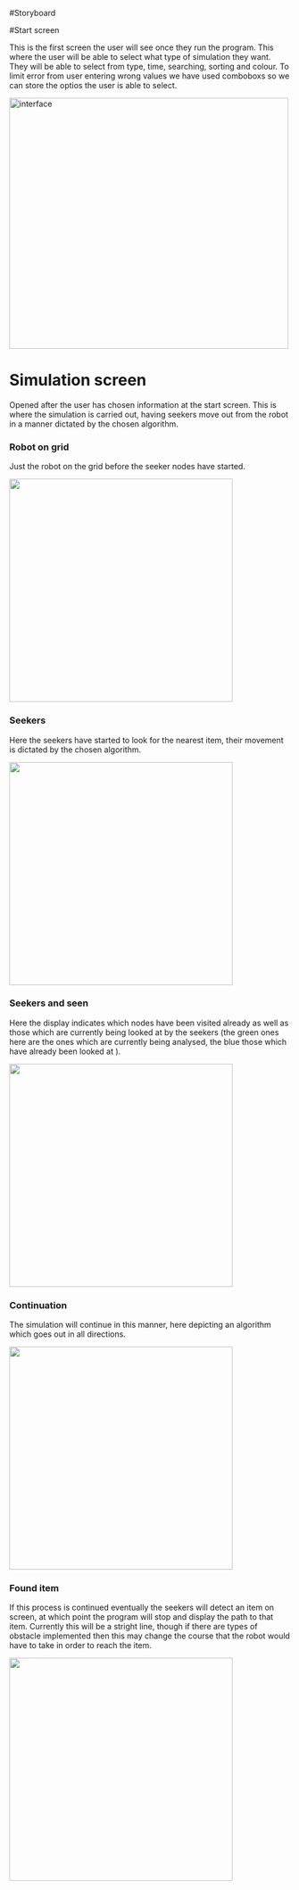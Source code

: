 

#Storyboard

#Start screen

This is the first screen the user will see once they run the program. This where the user will 
be able to select what type of simulation they want. They will be able to select from type, 
time, searching, sorting and colour. To limit error from user entering wrong values we have
used comboboxs so we can store the optios the user is able to select.


<img src="http://i.imgur.com/gxrXjxw.png" alt="interface" width="500" height="450">

# Simulation screen

Opened after the user has chosen information at the start screen. This is where
the simulation is carried out, having seekers move out from the robot in a
manner dictated by the chosen algorithm.

### Robot on grid

Just the robot on the grid before the seeker nodes have started.


<img src= "https://raw.githubusercontent.com/geo7/vrbh_sim/develop/documentation/imgs/storyboard-imgs/robo1.png" data-canonical-src= "https://raw.githubusercontent.com/geo7/vrbh_sim/develop/documentation/imgs/storyboard-imgs/robo1.png" width="400" height="400" />

### Seekers

Here the seekers have started to look for the nearest item, their movement is
dictated by the chosen algorithm.

<img src= "https://raw.githubusercontent.com/geo7/vrbh_sim/develop/documentation/imgs/storyboard-imgs/robo2.png" data-canonical-src= "https://raw.githubusercontent.com/geo7/vrbh_sim/develop/documentation/imgs/storyboard-imgs/robo2.png" width="400" height="400" />

### Seekers and seen

Here the display indicates which nodes have been visited already as well as
those which are currently being looked at by the seekers (the green ones here
are the ones which are currently being analysed, the blue those which have
already been looked at ).

<img src= "https://raw.githubusercontent.com/geo7/vrbh_sim/develop/documentation/imgs/storyboard-imgs/robo3.png" data-canonical-src= "https://raw.githubusercontent.com/geo7/vrbh_sim/develop/documentation/imgs/storyboard-imgs/robo3.png" width="400" height="400" />

### Continuation

The simulation will continue in this manner, here depicting an algorithm which
goes out in all directions.

<img src= "https://raw.githubusercontent.com/geo7/vrbh_sim/develop/documentation/imgs/storyboard-imgs/robo4.png" data-canonical-src= "https://raw.githubusercontent.com/geo7/vrbh_sim/develop/documentation/imgs/storyboard-imgs/robo4.png" width="400" height="400" />

### Found item

If this process is continued eventually the seekers will detect an item on
screen, at which point the program will stop and display the path to that item.
Currently this will be a stright line, though if there are types of obstacle
implemented then this may change the course that the robot would have to take in
order to reach the item.

<img src= "https://raw.githubusercontent.com/geo7/vrbh_sim/develop/documentation/imgs/storyboard-imgs/robo-found-item.png" data-canonical-src= "https://raw.githubusercontent.com/geo7/vrbh_sim/develop/documentation/imgs/storyboard-imgs/robo-found-item.png" width="400" height="400" />


